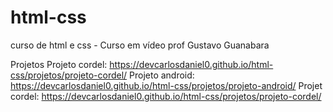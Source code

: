# html-css
 curso de html e css - Curso em vídeo prof Gustavo Guanabara

Projetos 
Projeto cordel: https://devcarlosdaniel0.github.io/html-css/projetos/projeto-cordel/
Projeto android: https://devcarlosdaniel0.github.io/html-css/projetos/projeto-android/
Projet cordel: https://devcarlosdaniel0.github.io/html-css/projetos/projeto-cordel/
